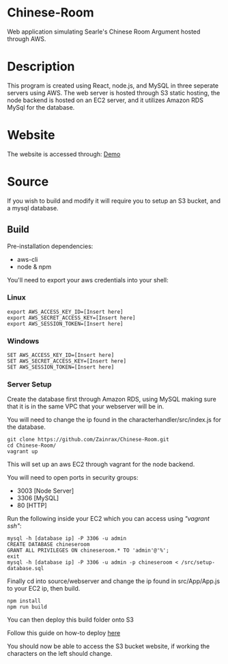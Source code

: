 # Chinese-Room
Web application simulating Searle's Chinese Room Argument hosted through AWS.

# Description
This program is created using React, node.js, and MySQL in three seperate servers using AWS. The web server is hosted through S3 static hosting, the node backend is hosted on an EC2 server, and it utilizes Amazon RDS MySql for the database.

# Website
The website is accessed through:
[Demo](http://chinese-room-site.s3-website-us-east-1.amazonaws.com/)

# Source

If you wish to build and modify it will require you to setup an S3 bucket, and a mysql database.

## Build
Pre-installation dependencies:
- aws-cli
- node & npm

You'll need to export your aws credentials into your shell:

### Linux
```
export AWS_ACCESS_KEY_ID=[Insert here]
export AWS_SECRET_ACCESS_KEY=[Insert here]
export AWS_SESSION_TOKEN=[Insert here]
```

### Windows
```
SET AWS_ACCESS_KEY_ID=[Insert here]
SET AWS_SECRET_ACCESS_KEY=[Insert here]
SET AWS_SESSION_TOKEN=[Insert here]
```

### Server Setup
Create the database first through Amazon RDS, using MySQL making sure that it is in the same VPC that your webserver
will be in.

You will need to change the ip found in the characterhandler/src/index.js for the database.
```
git clone https://github.com/Zainrax/Chinese-Room.git
cd Chinese-Room/
vagrant up
```
This will set up an aws EC2 through vagrant for the node backend.

You will need to open ports in security groups:
- 3003 [Node Server]
- 3306 [MySQL]
- 80 [HTTP]

Run the following inside your EC2 which you can access using *"vagrant ssh"*:
```
mysql -h [database ip] -P 3306 -u admin
CREATE DATABASE chineseroom
GRANT ALL PRIVILEGES ON chineseroom.* TO 'admin'@'%';
exit
mysql -h [database ip] -P 3306 -u admin -p chineseroom < /src/setup-database.sql
```

Finally cd into source/webserver and change the ip found in src/App/App.js to your EC2 ip, then build.
```
npm install
npm run build
```

You can then deploy this build folder onto S3

Follow this guide on how-to deploy [here](https://medium.com/serverlessguru/deploy-reactjs-app-with-s3-static-hosting-f640cb49d7e6)

You should now be able to access the S3 bucket website, if working the characters on the left should change.

